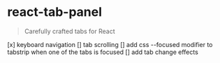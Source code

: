 # react-tab-panel

> Carefully crafted tabs for React

[x] keyboard navigation
[] tab scrolling
[] add css --focused modifier to tabstrip when one of the tabs is focused
[] add tab change effects
 
